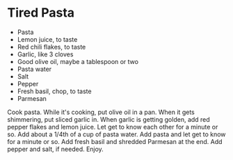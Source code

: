 # Tired Pasta

* Pasta
* Lemon juice, to taste
* Red chili flakes, to taste
* Garlic, like 3 cloves
* Good olive oil, maybe a tablespoon or two
* Pasta water
* Salt
* Pepper
* Fresh basil, chop, to taste
* Parmesan

Cook pasta. While it's cooking, put olive oil in a pan. When it gets shimmering, put sliced garlic in. When garlic is getting golden, add red pepper flakes and lemon juice. Let get to know each other for a minute or so. Add about a 1/4th of a cup of pasta water. Add pasta and let get to know for a minute or so. Add fresh basil and shredded Parmesan at the end. Add pepper and salt, if needed. Enjoy.
